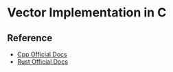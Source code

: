 # Vector Implementation in C

## Reference

- [Cpp Official Docs](https://en.cppreference.com/w/cpp/container/vector)
- [Rust Official Docs](https://doc.rust-lang.org/std/vec/struct.Vec.html)
